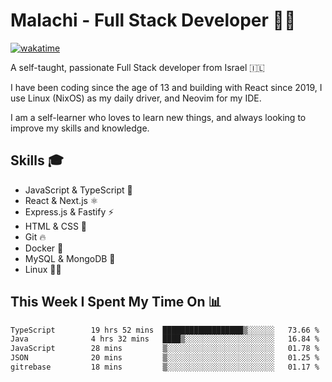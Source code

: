 # Malachi - Full Stack Developer 🚀🔥
[![wakatime](https://wakatime.com/badge/user/112ec769-e669-4b78-a46f-cf4343930741.svg)](https://wakatime.com/@112ec769-e669-4b78-a46f-cf4343930741)

A self-taught, passionate Full Stack developer from Israel 🇮🇱

I have been coding since the age of 13 and building with React since 2019, I use Linux (NixOS) as my daily driver, and Neovim for my IDE.

I am a self-learner who loves to learn new things, and always looking to improve my skills and knowledge.

## Skills 🎓
- JavaScript & TypeScript 💎
- React & Next.js ⚛️
- Express.js & Fastify ⚡️
- HTML & CSS 🎨
- Git 🔥
- Docker 🐳
- MySQL & MongoDB 💾
- Linux 👨‍💻

## This Week I Spent My Time On 📊
<!--START_SECTION:waka-->

```txt
TypeScript        19 hrs 52 mins  ██████████████████▒░░░░░░   73.66 %
Java              4 hrs 32 mins   ████▒░░░░░░░░░░░░░░░░░░░░   16.84 %
JavaScript        28 mins         ▒░░░░░░░░░░░░░░░░░░░░░░░░   01.78 %
JSON              20 mins         ▒░░░░░░░░░░░░░░░░░░░░░░░░   01.25 %
gitrebase         18 mins         ▒░░░░░░░░░░░░░░░░░░░░░░░░   01.17 %
```

<!--END_SECTION:waka-->
